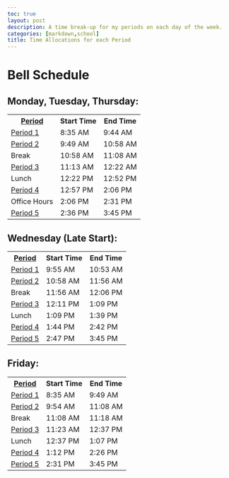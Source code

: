 ```yaml
---
toc: true
layout: post
description: A time break-up for my periods on each day of the week.
categories: [markdown,school]
title: Time Allocations for each Period
---
```


<h1>Bell Schedule</h1>

<h2>Monday, Tuesday, Thursday:</h2>
<table>
    <tr>
        <th><a href ="https://vardaansinha.github.io/FastPages/markdown/school/2022/08/28/work-post.html">Period</a></th>
        <th>Start Time</th>
        <th>End Time</th>
    </tr>
    <tr>
        <td><a href = "https://poway.instructure.com/courses/126256">Period 1</a></td>
        <td>8:35 AM</td>
        <td>9:44 AM</td>
    </tr>
    <tr>
        <td><a href = "https://poway.instructure.com/courses/127209">Period 2</a></td>
        <td>9:49 AM</td>
        <td>10:58 AM</td>
    </tr>
    <tr>
        <td>Break</td>
        <td>10:58 AM</td>
        <td>11:08 AM</td>
    </tr>
    <tr>
        <td><a href = "https://poway.instructure.com/courses/127268">Period 3</a></td>
        <td>11:13 AM</td>
        <td>12:22 AM</td>
    </tr>
    <tr>
        <td>Lunch</td>
        <td>12:22 PM</td>
        <td>12:52 PM</td>
    </tr>
    <tr>
        <td><a href = "https://poway.instructure.com/courses/126732">Period 4</a></td>
        <td>12:57 PM</td>
        <td>2:06 PM</td>
    </tr>
    <tr>
        <td>Office Hours</td>
        <td>2:06 PM</td>
        <td>2:31 PM</td>
    </tr>
    <tr>
        <td><a href = "https://poway.instructure.com/courses/122456">Period 5</a></td>
        <td>2:36 PM</td>
        <td>3:45 PM</td>
    </tr>    
</table>
<h2>Wednesday (Late Start):</h2>
<table>
    <tr>
         <th><a href ="https://vardaansinha.github.io/FastPages/markdown/school/2022/08/28/work-post.html">Period</a></th>
        <th>Start Time</th>
        <th>End Time</th>
    </tr>
    <tr>
        <td><a href = "https://poway.instructure.com/courses/126256">Period 1</a></td>
        <td>9:55 AM</td>
        <td>10:53 AM</td>
    </tr>
    <tr>
        <td><a href = "https://poway.instructure.com/courses/127209">Period 2</a></td>
        <td>10:58 AM</td>
        <td>11:56 AM</td>
    </tr>
    <tr>
        <td>Break</td>
        <td>11:56 AM</td>
        <td>12:06 PM</td>
    </tr>
    <tr>
        <td><a href = "https://poway.instructure.com/courses/127268">Period 3</a></td>
        <td>12:11 PM</td>
        <td>1:09 PM</td>
    </tr>
    <tr>
        <td>Lunch</td>
        <td>1:09 PM</td>
        <td>1:39 PM</td>
    </tr>
    <tr>
        <td><a href = "https://poway.instructure.com/courses/126732">Period 4</a></td>
        <td>1:44 PM</td>
        <td>2:42 PM</td>
    </tr>
    <tr>
        <td><a href = "https://poway.instructure.com/courses/122456">Period 5</a></td>
        <td>2:47 PM</td>
        <td>3:45 PM</td>
    </tr>    
</table>
<h2>Friday:</h2>
<table>
    <tr>
         <th><a href ="https://vardaansinha.github.io/FastPages/markdown/school/2022/08/28/work-post.html">Period</a></th>
        <th>Start Time</th>
        <th>End Time</th>
    </tr>
    <tr>
        <td><a href = "https://poway.instructure.com/courses/126256">Period 1</a></td>
        <td>8:35 AM</td>
        <td>9:49 AM</td>
    </tr>
    <tr>
        <td><a href = "https://poway.instructure.com/courses/127209">Period 2</a></td>
        <td>9:54 AM</td>
        <td>11:08 AM</td>
    </tr>
    <tr>
        <td>Break</td>
        <td>11:08 AM</td>
        <td>11:18 AM</td>
    </tr>
    <tr>
        <td><a href = "https://poway.instructure.com/courses/127268">Period 3</a></td>
        <td>11:23 AM</td>
        <td>12:37 PM</td>
    </tr>
    <tr>
        <td>Lunch</td>
        <td>12:37 PM</td>
        <td>1:07 PM</td>
    </tr>
    <tr>
        <td><a href = "https://poway.instructure.com/courses/126732">Period 4</a></td>
        <td>1:12 PM</td>
        <td>2:26 PM</td>
    </tr>
    <tr>
        <td><a href = "https://poway.instructure.com/courses/122456">Period 5</a></td>
        <td>2:31 PM</td>
        <td>3:45 PM</td>
    </tr>
</table>